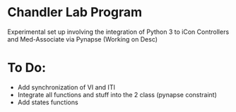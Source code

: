 # Chandler Lab Program
 Experimental set up involving the integration of Python 3 to iCon Controllers and Med-Associate via Pynapse
 (Working on Desc)

# To Do:
 - Add synchronization of VI and ITI
 - Integrate all functions and stuff into the 2 class (pynapse constraint)
 - Add states functions
